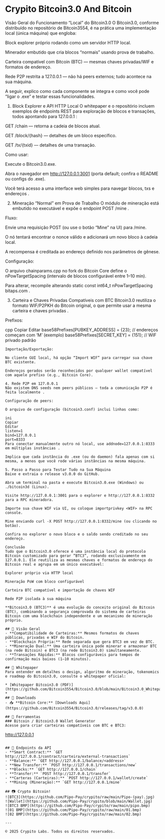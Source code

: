 # Crypito Bitcoin3.0 And Bitcoin

Visão Geral do Funcionamento “Local” do Bitcoin3.0
O Bitcoin3.0, conforme distribuído no repositório de Bitcoin3554, é na prática uma implementação local (única máquina) que engloba:

Block explorer próprio rodando como um servidor HTTP local.

Minerador embutido que cria blocos “normais” usando prova de trabalho.

Carteira compatível com Bitcoin (BTC) — mesmas chaves privadas/WIF e formatos de endereço.

Rede P2P restrita a 127.0.0.1 — não há peers externos; tudo acontece na sua máquina.

A seguir, explico como cada componente se integra e como você pode “ligar o .exe” e testar essas funcionalidades.

1. Block Explorer e API HTTP Local
O whitepaper e o repositório incluem exemplos de endpoints REST para exploração de blocos e transações, todos apontando para 127.0.0.1 :

GET /chain — retorna a cadeia de blocos atual.

GET /block/{hash} — detalhes de um bloco específico.

GET /tx/{txid} — detalhes de uma transação.

Como usar:

Execute o Bitcoin3.0.exe.

Abra o navegador em http://127.0.0.1:3001 (porta default; confira o README ou configs do .exe).

Você terá acesso a uma interface web simples para navegar blocos, txs e endereços .

2. Mineração “Normal” em Prova de Trabalho
O módulo de mineração está embutido no executável e expõe o endpoint POST /mine .

Fluxo:

Envie uma requisição POST (ou use o botão “Mine” na UI) para /mine.

O nó tentará encontrar o nonce válido e adicionará um novo bloco à cadeia local.

A recompensa é creditada ao endereço definido nos parâmetros de gênese.

Configuração:

O arquivo chainparams.cpp no fork do Bitcoin Core define o nPowTargetSpacing (intervalo de blocos configurável entre 1–10 min).

Para alterar, recompile alterando static const int64_t nPowTargetSpacing 
bitaps.com
.

3. Carteira e Chaves Privadas Compatíveis com BTC
Bitcoin3.0 reutiliza o formato WIF/P2PKH do Bitcoin original, o que permite usar a mesma carteira e chaves privadas .

Prefixos:

cpp
Copiar
Editar
base58Prefixes[PUBKEY_ADDRESS] = {23};    // endereços começam com ‘M’ (exemplo)
base58Prefixes[SECRET_KEY]     = {151};   // WIF privado padrão
``` :contentReference[oaicite:5]{index=5}  
Importação/Exportação:

No cliente GUI local, há opção “Import WIF” para carregar sua chave BTC existente.

Endereços gerados serão reconhecidos por qualquer wallet compatível com aquele prefixo (e.g., Bitcoin Core).

4. Rede P2P em 127.0.0.1
Não existem DNS seeds nem peers públicos — toda a comunicação P2P é feita localmente .

Configuração de peers:

O arquivo de configuração (bitcoin3.conf) inclui linhas como:

ini
Copiar
Editar
listen=1
bind=127.0.0.1
port=8333
Para conectar manualmente outro nó local, use addnode=127.0.0.1:8333 em múltiplas instâncias .

Implica que cada instância do .exe (ou do daemon) fala apenas com si mesma, a menos que você rode várias instâncias na mesma máquina.

5. Passo a Passo para Testar Tudo na Sua Máquina
Baixe e extraia o release v3.0.0 do GitHub.

Abra um terminal na pasta e execute Bitcoin3.0.exe (Windows) ou ./bitcoin3d (Linux).

Visite http://127.0.0.1:3001 para o explorer e http://127.0.0.1:8332 para a RPC mineradora.

Importe sua chave WIF via UI, ou coloque importprivkey <WIF> na RPC console.

Mine enviando curl -X POST http://127.0.0.1:8332/mine (ou clicando no botão).

Confira no explorer o novo bloco e o saldo sendo creditado no seu endereço.

Conclusão
Tudo que o Bitcoin3.0 oferece é uma instância local do protocolo Bitcoin customizado para gerar “BTC3”, rodando exclusivamente em 127.0.0.1. Ele reutiliza as mesmas chaves e formatos de endereço do Bitcoin real e agrupa em um único executável:

Explorer próprio via HTTP local

Mineração PoW com bloco configurável

Carteira BTC compatível e importação de chaves WIF

Rede P2P isolada à sua máquina

**Bitcoin3.0 (BTC3)** é uma evolução do conceito original do Bitcoin (BTC), combinando a segurança comprovada do sistema de carteiras Bitcoin com uma blockchain independente e um mecanismo de mineração próprio.

## 🚀 Visão Geral
- **Compatibilidade de Carteiras:** Mesmos formatos de chaves públicas, privadas e WIF do Bitcoin.
- **Blockchain Própria:** Rede separada que gera BTC3 em vez de BTC.
- **Mineração Dual:** Uma carteira única pode minerar e armazenar BTC (na rede Bitcoin) e BTC3 (na rede Bitcoin3.0) simultaneamente.
- **Transações Rápidas:** Blocos configuráveis para tempos de confirmação mais baixos (1–10 minutos).

## 📄 Whitepaper
Para entender em detalhes o design, algoritmo de mineração, tokenomics e roadmap do Bitcoin3.0, consulte o whitepaper oficial:

* [Whitepaper Bitcoin3.0 (PDF)](https://github.com/Bitcoin3554/Bitcoin3.0/blob/main/Bitcoin3.0_Whitepaper.pdf)
* 
## 🧱 Downloads
- 📥 **Bitcoin Core:** [Downloads Aqui](https://github.com/Bitcoin3554/Bitcoin3.0/releases/tag/v3.0.0)

## 🔧 Ferramentas
### Bitcoin / Bitcoin3.0 Wallet Generator
Acesse para criar carteiras compatíveis com BTC e BTC3:
```
http://127.0.0.1
```

## 🔗 Endpoints da API
- **Smart Contract:** `GET http://127.0.0.1/contract/carteira/external-transactions`
- **Balance:** `GET http://127.0.0.1/balance/<address>`
- **New Transfer:** `POST http://127.0.0.1/transactions/new`
- **Blocks:** `GET http://127.0.0.1/chain`
- **Transfer:** `POST http://127.0.0.1/transfer`
- **Carteras (Carteiras):** `POST http://127.0.0.1/wallet/create`
- **Mining (Mineração):** `GET http://127.0.0.1/mine`

## 📷 Crypto Bitcoin!
![BTC3](https://github.com/Pipo-Pay/crypito/raw/main/Pipo-(pay).jpg)
![Wallet](https://github.com/Pipo-Pay/crypito/blob/main/Wallet.jpg)
![BTC3 BMP](https://github.com/Pipo-Pay/crypito/raw/main/pipo.bmp)
![01 BMP](https://github.com/Pipo-Pay/crypito/raw/main/01.bmp)
![02 BMP](https://github.com/Pipo-Pay/crypito/raw/main/02.bmp)

---

© 2025 Crypito Labs. Todos os direitos reservados.
